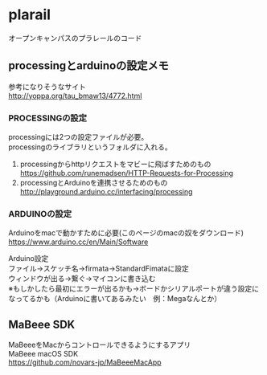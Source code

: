 # plarail
オープンキャンパスのプラレールのコード

## processingとarduinoの設定メモ

参考になりそうなサイト  
<http://yoppa.org/tau_bmaw13/4772.html>

### PROCESSINGの設定

processingには2つの設定ファイルが必要。  
processingのライブラリというフォルダに入れる。  
1. processingからhttpリクエストをマビーに飛ばすためのもの  
<https://github.com/runemadsen/HTTP-Requests-for-Processing>  
2. processingとArduinoを連携させるためのもの  
<http://playground.arduino.cc/interfacing/processing>

### ARDUINOの設定

Arduinoをmacで動かすために必要(このページのmacの奴をダウンロード)  
<https://www.arduino.cc/en/Main/Software>

Arduino設定  
ファイル→スケッチ名→firmata→StandardFimataに設定  
ウィンドウが出る→繋ぐ→マイコンに書き込む  
※もしかしたら最初にエラーが出るかも→ボードかシリアルポートが違う設定になってるかも（Arduinoに書いてあるみたい　例：Megaなんとか）

## MaBeee SDK

MaBeeeをMacからコントロールできるようにするアプリ  
MaBeee macOS SDK  
<https://github.com/novars-jp/MaBeeeMacApp>
